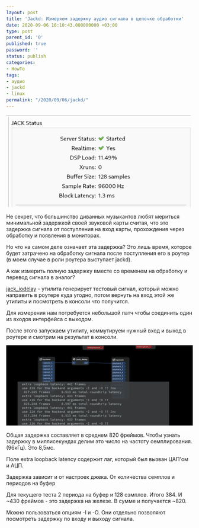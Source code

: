 ```yaml
---
layout: post
title: 'Jackd: Измеряем задержку аудио сигнала в цепочке обработки'
date: 2020-09-06 16:10:43.000000000 +03:00
type: post
parent_id: '0'
published: true
password: ''
status: publish
categories:
- HowTo
tags:
- аудио
- jackd
- linux
permalink: "/2020/09/06/jackd/"
---
```


![](/assets/images/2020/09/2020-09-06-150215_select-1.png)


Не секрет, что большинство диванных музыкантов любят мериться минимальной задержкой своей звуковой карты считая, что это задержка сигнала от поступления на вход карты, прохождения через обработку и появления в мониторах.

Но что на самом деле означает эта задержка? Это лишь время, которое будет затрачено на обработку сигнала после поступления его в роутер (в моем случае в роли роутера выступает jackd).

А как измерить полную задержку вместе со временем на обработку и перевод сигнала в аналог?

[jack_iodelay](https://www.systutorials.com/docs/linux/man/1-jack_iodelay/) - утилита генерирует тестовый сигнал, который можно направить в роутере куда угодно, потом вернуть на вход этой же утилиты и посмотреть в консоли что получится.

Для измерения нам потребуется небольшой патч чтобы соединить один из входов интерфейса с выходом.

После этого запускаем утилиту, коммутируем нужный вход и выход в роутере и смотрим на результат в консоли.

![Показатели задержки сигнала](/assets/images/2020/09/2020-09-06-155051_select.png)

Общая задержка составляет в среднем 820 фреймов. Чтобы узнать задержку в миллисекундах делим это число на частоту семплирования. (96кГц). Это 8,5мс.

Поле extra loopback latency содержит лаг, который был вызван ЦАП'ом и АЦП.

Задержка зависит и от настроек джека. От количества семплов и периодов на буфер

Для текущего теста 2 периода на буфер и 128 сэмплов. Итого 384. И ~430 фреймов - это задержка на железе. В сумме и получается ~820.

Можно пользоваться опциям -I и -O. Они отдельно позволяют посмотреть задержку по входу и выходу сигнала.


